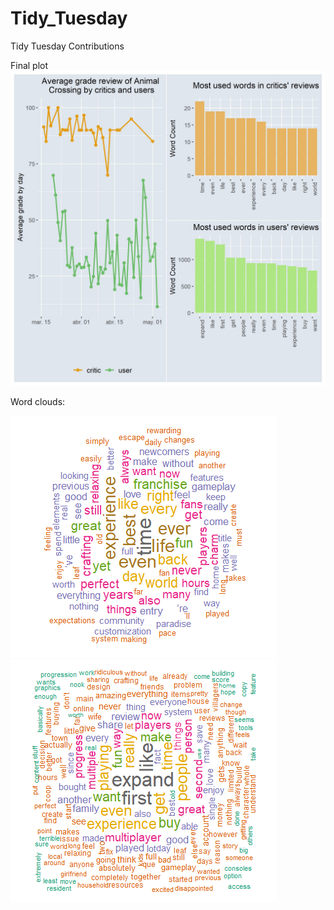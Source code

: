 # Tidy_Tuesday
Tidy Tuesday Contributions

Final plot
![Animal Crossing Plot](https://github.com/feligonza17/Tidy_Tuesday/blob/master/2020-05-05_Animal_Crossing/final_plot.jpg)

Word clouds:

![Word Cloud Critics](https://github.com/feligonza17/Tidy_Tuesday/blob/master/2020-05-05_Animal_Crossing/word_cloud_critics.png)
![Word Cloud Users](https://github.com/feligonza17/Tidy_Tuesday/blob/master/2020-05-05_Animal_Crossing/word_cloud_users.png)